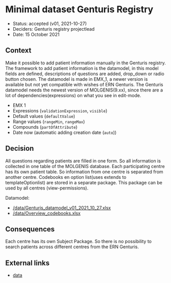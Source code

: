# Minimal dataset Genturis Registry
* Status:  accepted (v01, 2021-10-27)
* Deciders: Genturis registry projectlead
* Date: 15 October 2021

## Context

Make it possible to add patient information manually in the Genturis registry. The framework to add patient information is the datamodel, in this model fields are defined, descriptions of questions are added, drop_down or radio button chosen. The datamodel is made in EMX_1, a newer version is available but not yet compatible with wishes of ERN Genturis. The Genturis datamodel needs the newest version of MOLGENIS(9.xx), since there are a lot of dependencies(expressions) on what you see in edit-mode.

- EMX 1
- Expressions (`validationExpression`, `visible`)
- Default values (`defaultValue`)
- Range values (`rangeMin`, `rangeMax`)
- Compounds (`partOfAttribute`)
- Date now (automatic adding creation date (`auto`))

## Decision

 All questions regarding patients are filled in one form. So all information is collected in one table of the MOLGENIS database. Each participating centre has its own patient table. So information from one centre is separated from another centre. Codebooks en option list(uses extends to templateOptionlist) are stored in a separate package. This package can be used by all centres (view-permissions).

Datamodel:
* [/data/Genturis_datamodel_v01_2021_10_27.xlsx](/ERN_implementation/ERN_Genturis/data/Genturis_datamodel_v01_2021_10_27.xlsx)
* [/data/Overview_codebooks.xlsx](/ERN_implementation/ERN_Genturis/data/Overview_codebooks.xlsx)

## Consequences

Each centre has its own Subject Package. So there is no possibility to search patients across different centres from the ERN Genturis.

## External links
- [data](/ERN_implementation/ERN_Genturis/data/)
